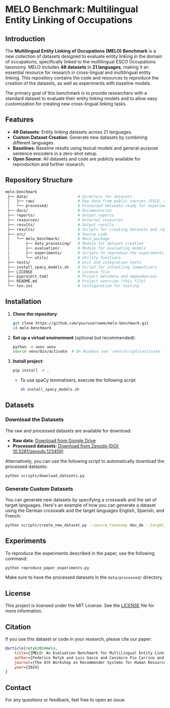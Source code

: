 # MELO Benchmark: Multilingual Entity Linking of Occupations


## Introduction

The **Multilingual Entity Linking of Occupations (MELO) Benchmark** is a new collection of datasets designed to evaluate entity linking in the domain of occupations, specifically linked to the multilingual ESCO Occupations taxonomy. MELO includes **48 datasets** in **21 languages**, making it an essential resource for research in cross-lingual and multilingual entity linking. This repository contains the code and resources to reproduce the creation of the datasets, as well as experiments with baseline models.

The primary goal of this benchmark is to provide researchers with a standard dataset to evaluate their entity linking models and to allow easy customization for creating new cross-lingual linking tasks.


## Features

- **48 Datasets**: Entity linking datasets across 21 languages.
- **Custom Dataset Creation**: Generate new datasets by combining different languages.
- **Baselines**: Baseline results using lexical models and general-purpose sentence encoders in a zero-shot setup.
- **Open Source**: All datasets and code are publicly available for reproduction and further research.

## Repository Structure

```bash
melo-benchmark
 ├── data/                      # Directory for datasets
 │   ├── raw/                   # Raw data from public sources (ESCO, national terminologies)
 │   └── processed/             # Processed datasets ready for experiments
 ├── docs/                      # Documentation
 ├── reports/                   # Output reports
 ├── resources/                 # External resources
 ├── results/                   # Output results
 ├── results/                   # Scripts for creating datasets and reproducing experiments
 ├── src/                       # Source code
 │   └── melo_benchmark/        # Main package
 │       ├── data_processing/   # Module for dataset creation
 │       ├── evaluation/        # Module for evaluating models
 │       ├── experiments/       # Scripts to reproduce the experiments
 │       └── utils/             # Utility functions
 ├── tests/                     # Unit and integration tests
 ├── install_spacy_models.sh    # Script for installing lemmatizers
 ├── LICENSE                    # License file
 ├── pyproject.toml             # Project metadata and dependencies
 ├── README.md                  # Project overview (this file)
 └── tox.ini                    # Configuration for testing
```


## Installation

1. **Clone the repository**:
   ```bash
   git clone https://github.com/yourusername/melo-benchmark.git
   cd melo-benchmark
   ```

2. **Set up a virtual environment** (optional but recommended):
   ```bash
   python -m venv venv
   source venv/bin/activate  # On Windows use `venv\Scripts\activate`
   ```

3. **Install project**:
     ```bash
     pip install -e .
     ```
   - To use spaCy lemmatizers, execute the following script
     ```bash
     sh install_spacy_models.sh
     ```


## Datasets

### Download the Datasets

The raw and processed datasets are available for download:

- **Raw data**: [Download from Google Drive](https://drive.google.com/uc?id=RAW_FILE_ID)
- **Processed datasets**: [Download from Zenodo (DOI: 10.5281/zenodo.123456)](https://zenodo.org/record/123456)

Alternatively, you can use the following script to automatically download the processed datasets:
```bash
python scripts/download_datasets.py
```


### Generate Custom Datasets

You can generate new datasets by specifying a crosswalk and the set of target languages. 
Here's an example of how you can generate a dataset using the German crosswalk and the target
languages English, Spanish, and French:

```bash
python scripts/create_new_dataset.py --source_taxonomy deu_de --target_languages en,es,fr
```


## Experiments

To reproduce the experiments described in the paper, use the following command:

```bash
python reproduce_paper_experiments.py
```

Make sure to have the processed datasets in the `data/processed/` directory.


## License

This project is licensed under the MIT License. See the [LICENSE](LICENSE) file for more information.


## Citation

If you use this dataset or code in your research, please cite our paper:

```bibtex
@article{retyk2024melo,
    title={{MELO: An Evaluation Benchmark for Multilingual Entity Linking of Occupations}},
    author={Federico Retyk and Luis Gasco and Casimiro Pio Carrino and Daniel Deniz and Rabih Zbib},
    journal={The 4th Workshop on Recommender Systems for Human Resources (RecSys in HR’24), in conjunction with the 18th ACM Conference on Recommender Systems},
    year={2024}
}
```


## Contact

For any questions or feedback, feel free to open an issue.
